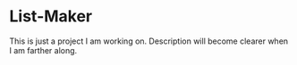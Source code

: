 # List-Maker

This is just a project I am working on. Description will become clearer when I am farther along.
